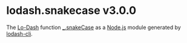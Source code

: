 # lodash.snakecase v3.0.0

The [Lo-Dash](https://lodash.com/) function [_.snakeCase](http://lodash.com/docs#snakeCase) as a [Node.js](http://nodejs.org/) module generated by [lodash-cli](https://www.npmjs.com/package/lodash-cli).
